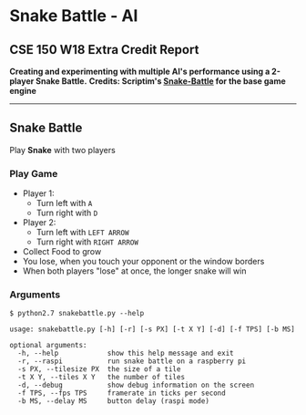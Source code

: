 # Snake Battle - AI
## CSE 150 W18 Extra Credit Report

**Creating and experimenting with multiple AI's performance using a 2-player Snake Battle.**
**Credits: Scriptim's [Snake-Battle](https://github.com/Scriptim/Snake-Battle) for the base game engine**


-----

## Snake Battle 

Play **Snake** with two players

### Play Game

- Player 1:
    - Turn left with `A`
    - Turn right with `D`
- Player 2:
    - Turn left with `LEFT ARROW`
    - Turn right with `RIGHT ARROW`
- Collect Food to grow
- You lose, when you touch your opponent or the window borders
- When both players "lose" at once, the longer snake will win

### Arguments

`$ python2.7 snakebattle.py --help`

    usage: snakebattle.py [-h] [-r] [-s PX] [-t X Y] [-d] [-f TPS] [-b MS]
    
    optional arguments:
      -h, --help            show this help message and exit
      -r, --raspi           run snake battle on a raspberry pi
      -s PX, --tilesize PX  the size of a tile
      -t X Y, --tiles X Y   the number of tiles
      -d, --debug           show debug information on the screen
      -f TPS, --fps TPS     framerate in ticks per second
      -b MS, --delay MS     button delay (raspi mode)
